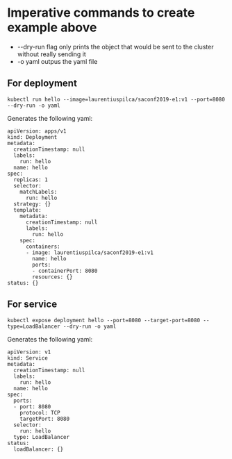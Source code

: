 # Imperative commands to create example above

 * --dry-run flag only prints the object that would be sent to the cluster without really sending it
 * -o yaml outpus the yaml file

## For deployment
```
kubectl run hello --image=laurentiuspilca/saconf2019-e1:v1 --port=8080 --dry-run -o yaml
```

Generates the following yaml:
```
apiVersion: apps/v1
kind: Deployment
metadata:
  creationTimestamp: null
  labels:
    run: hello
  name: hello
spec:
  replicas: 1
  selector:
    matchLabels:
      run: hello
  strategy: {}
  template:
    metadata:
      creationTimestamp: null
      labels:
        run: hello
    spec:
      containers:
      - image: laurentiuspilca/saconf2019-e1:v1
        name: hello
        ports:
        - containerPort: 8080
        resources: {}
status: {}
```

## For service
```
kubectl expose deployment hello --port=8080 --target-port=8080 --type=LoadBalancer --dry-run -o yaml
```
Generates the following yaml:

```
apiVersion: v1
kind: Service
metadata:
  creationTimestamp: null
  labels:
    run: hello
  name: hello
spec:
  ports:
  - port: 8080
    protocol: TCP
    targetPort: 8080
  selector:
    run: hello
  type: LoadBalancer
status:
  loadBalancer: {}
```
